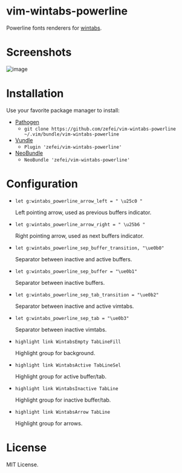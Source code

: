 # vim-wintabs-powerline
Powerline fonts renderers for [wintabs](https://github.com/zefei/vim-wintabs).

# Screenshots

![image](https://raw.githubusercontent.com/zefei/vim-wintabs-powerline/master/screenshots/screenshot1.png)

# Installation

Use your favorite package manager to install:

* [Pathogen](https://github.com/tpope/vim-pathogen)
  * `git clone https://github.com/zefei/vim-wintabs-powerline ~/.vim/bundle/vim-wintabs-powerline`
* [Vundle](https://github.com/gmarik/Vundle.vim)
  * `Plugin 'zefei/vim-wintabs-powerline'`
* [NeoBundle](https://github.com/Shougo/neobundle.vim)
  * `NeoBundle 'zefei/vim-wintabs-powerline'`

# Configuration

- `let g:wintabs_powerline_arrow_left = " \u25c0 "`

  Left pointing arrow, used as previous buffers indicator.

- `let g:wintabs_powerline_arrow_right = " \u25b6 "`

  Right pointing arrow, used as next buffers indicator.

- `let g:wintabs_powerline_sep_buffer_transition, "\ue0b0"`

  Separator between inactive and active buffers.

- `let g:wintabs_powerline_sep_buffer = "\ue0b1"`

  Separator between inactive buffers.

- `let g:wintabs_powerline_sep_tab_transition = "\ue0b2"`

  Separator between inactive and active vimtabs.

- `let g:wintabs_powerline_sep_tab = "\ue0b3"`

  Separator between inactive vimtabs.

- `highlight link WintabsEmpty TabLineFill`

  Highlight group for background.

- `highlight link WintabsActive TabLineSel`

  Highlight group for active buffer/tab.

- `highlight link WintabsInactive TabLine`

  Highlight group for inactive buffer/tab.

- `highlight link WintabsArrow TabLine`

  Highlight group for arrows.

# License

MIT License.

